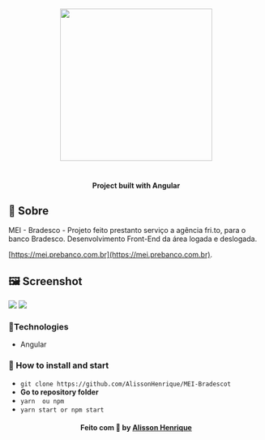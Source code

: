 <h3 align="center">
    <img width="300px" src="https://i.imgur.com/OSbY0PA.jpg">
    <br><br>
</h3>
 
 <h4 align="center">
 Project built with Angular
</h4>


## 🔖 Sobre

MEI - Bradesco - Projeto feito prestanto serviço a agência fri.to, para o banco Bradesco. Desenvolvimento Front-End da área logada e deslogada.

[https://mei.prebanco.com.br](https://mei.prebanco.com.br).

## 🖼 Screenshot
<img src="https://i.imgur.com/gTdMaKf.gif"/>
<img src="https://i.imgur.com/lGiY4oZ.gif"/>


### :rocket:Technologies
- Angular

### :rocket: How to install and start 
- `git clone https://github.com/AlissonHenrique/MEI-Bradescot` 
- **Go to repository folder**
- `yarn  ou npm`
- `yarn start or npm start` 


<h4 align="center">
    Feito com 💜 by <a href="https://www.linkedin.com/in/alissonhenri/" target="_blank">Alisson Henrique</a>
</h4>
